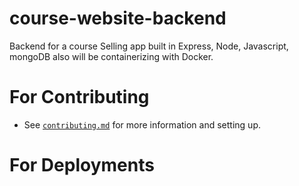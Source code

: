 # course-website-backend
Backend for a course Selling app built in Express, Node, Javascript, mongoDB also will be containerizing with Docker.

# For Contributing 
- See [`contributing.md`](contributing.md) for more information and setting up.

# For Deployments 
